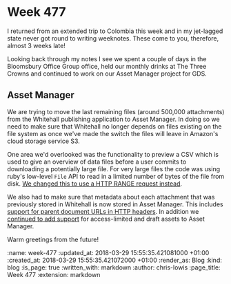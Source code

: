 Week 477
========

I returned from an extended trip to Colombia this week and in my jet-lagged state never got round to writing weeknotes. These come to you, therefore, almost 3 weeks late!

Looking back through my notes I see we spent a couple of days in the Bloomsbury Office Group office, held our monthly drinks at The Three Crowns and continued to work on our Asset Manager project for GDS.

## Asset Manager

We are trying to move the last remaining files (around 500,000 attachments) from the Whitehall publishing application to Asset Manager. In doing so we need to make sure that Whitehall no longer depends on files existing on the file system as once we've made the switch the files will leave in Amazon's cloud storage service S3.

One area we'd overlooked was the functionality to preview a CSV which is used to give an overview of data files before a user commits to downloading a potentially large file. For very large files the code was using ruby's low-level `File` API to read in a limited number of bytes of the file from disk. [We changed this to use a HTTP RANGE request instead](https://github.com/alphagov/whitehall/pull/3826).

We also had to make sure that metadata about each attachment that was previously stored in Whitehall is now stored in Asset Manager. This includes [support for parent document URLs in HTTP headers](https://github.com/alphagov/asset-manager/pull/502). In addition we [continued to add support](https://github.com/alphagov/asset-manager/pull/512) for access-limited and draft assets to Asset Manager.

Warm greetings from the future!


<!-- add content here -->

:name: week-477
:updated_at: 2018-03-29 15:55:35.421081000 +01:00
:created_at: 2018-03-29 15:55:35.421072000 +01:00
:render_as: Blog
:kind: blog
:is_page: true
:written_with: markdown
:author: chris-lowis
:page_title: Week 477
:extension: markdown
